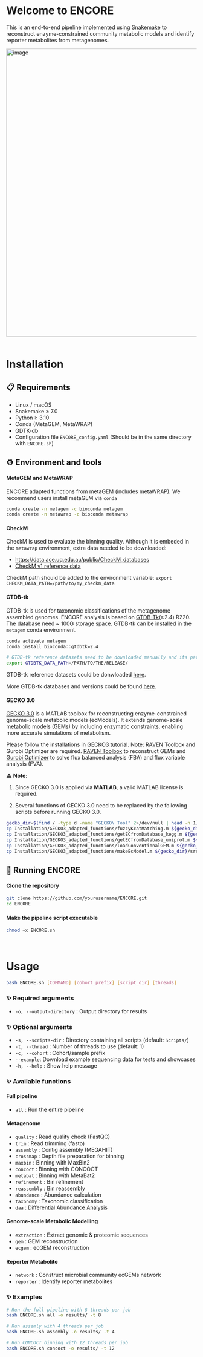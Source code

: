 # Welcome to ENCORE
This is an end-to-end pipeline implemented using [Snakemake](https://snakemake.readthedocs.io/) to reconstruct enzyme-constrained community metabolic models and identify reporter metabolites from metagenomes.

<img width="1494" height="761" alt="image" src="https://github.com/user-attachments/assets/54e71aa0-6e2b-4577-b8e3-d38ba06d6c8b" />

<br>
<br>

# Installation

## 📋 Requirements
- Linux / macOS
- Snakemake ≥ 7.0  
- Python ≥ 3.10  
- Conda (MetaGEM, MetaWRAP)
- GDTK-db
- Configuration file `ENCORE_config.yaml` (Should be in the same directory with `ENCORE.sh`)

## ⚙️ Environment and tools
#### MetaGEM and MetaWRAP

ENCORE adapted functions from metaGEM (includes metaWRAP). We recommend users install metaGEM via `conda`

```bash
conda create -n metagem -c bioconda metagem
conda create -n metawrap -c bioconda metawrap
```

#### CheckM

CheckM is used to evaluate the binning quality. Although it is embeded in the `metawrap` environment, extra data needed to be downloaded:

- https://data.ace.uq.edu.au/public/CheckM_databases
- [CheckM v1 reference data](https://zenodo.org/record/7401545#.Y44ymHbMJD8)

CheckM path should be added to the environment variable: `export CHECKM_DATA_PATH=/path/to/my_checkm_data`

#### GTDB-tk

GTDB-tk is used for taxonomic classifications of the metagenome assembled genomes. ENCORE analysis is based on [GTDB-Tk](https://ecogenomics.github.io/GTDBTk/index.html)(≥2.4) R220. The database need ~ 100G storage space. GTDB-tk can be installed in the `metagem` conda environment.

```bash
conda activate metagem
conda install bioconda::gtdbtk=2.4

# GTDB-tk reference datasets need to be downloaded manually and its path should be added to the environment variable
export GTDBTK_DATA_PATH=/PATH/TO/THE/RELEASE/
```

GTDB-tk reference datasets could be donwloaded [here](https://ecogenomics.github.io/GTDBTk/installing/index.html#installing).

More GTDB-tk databases and versions could be found [here](https://ecogenomics.github.io/GTDBTk/installing/index.html#installing).

#### GECKO 3.0

[GECKO 3.0](https://github.com/SysBioChalmers/GECKO) is a MATLAB toolbox for reconstructing enzyme-constrained genome-scale metabolic models (ecModels). It extends genome-scale metabolic models (GEMs) by including enzymatic constraints, enabling more accurate simulations of metabolism.

Please follow the installations in [GECKO3 tutorial](https://github.com/SysBioChalmers/GECKO/wiki). Note: RAVEN Toolbox and Gurobi Optimizer are required. [RAVEN Toolbox](https://github.com/SysBioChalmers/RAVEN) to reconstruct GEMs and [Gurobi Optimizer](https://www.gurobi.com/downloads/) to solve flux balanced analysis (FBA) and flux variable analysis (FVA).

⚠️ **Note:**

1. Since GECKO 3.0 is applied via **MATLAB**, a valid MATLAB license is required.
  
2. Several functions of GECKO 3.0 need to be replaced by the following scripts before running GECKO 3.0.
  

```bash
gecko_dir=$(find / -type d -name "GECKO\ Tool" 2>/dev/null | head -n 1)
cp Installation/GECKO3_adapted_functions/fuzzyKcatMatching.m ${gecko_dir}/src/geckomat/gather_kcats/fuzzyKcatMatching.m
cp Installation/GECKO3_adapted_functions/getECfromDatabase_kegg.m ${gecko_dir}/src/geckomat/get_enzyme_data/getECfromDatabase_kegg.m
cp Installation/GECKO3_adapted_functions/getECfromDatabase_uniprot.m ${gecko_dir}/src/geckomat/get_enzyme_data/getECfromDatabase_uniprot.m
cp Installation/GECKO3_adapted_functions/loadConventionalGEM.m ${gecko_dir}/src/geckomat/utilities/loadConventionalGEM.m
cp Installation/GECKO3_adapted_functions/makeEcModel.m ${gecko_dir}/src/geckomat/change_model/makeEcModel.m
```

## 🚀 Running ENCORE
#### Clone the repository
```bash
git clone https://github.com/yourusername/ENCORE.git
cd ENCORE
```

#### Make the pipeline script executable
```bash
chmod +x ENCORE.sh
```
<br>

# Usage
```bash
bash ENCORE.sh [COMMAND] [cohort_prefix] [script_dir] [threads]
```

### ✨ Required arguments
- `-o, --output-directory` : Output directory for results  

### ✨ Optional arguments
- `-s, --scripts-dir` : Directory containing all scripts (default: `Scripts/`)  
- `-t, --thread` : Number of threads to use (default: 1)
- `-c, --cohort` : Cohort/sample prefix
- `--example`: Download example sequencing data for tests and showcases
- `-h, --help` : Show help message  

### ✨ Available functions
#### Full pipeline
- `all` : Run the entire pipeline  

#### Metagenome
- `quality` : Read quality check (FastQC)  
- `trim` : Read trimming (fastp)  
- `assembly` : Contig assembly (MEGAHIT)  
- `crossmap` : Depth file preparation for binning  
- `maxbin` : Binning with MaxBin2  
- `concoct` : Binning with CONCOCT  
- `metabat` : Binning with MetaBat2  
- `refinement` : Bin refinement  
- `reassembly` : Bin reassembly  
- `abundance` : Abundance calculation  
- `taxonomy` : Taxonomic classification  
- `daa` : Differential Abundance Analysis

#### Genome-scale Metabolic Modelling
- `extraction` : Extract genomic & proteomic sequences  
- `gem` : GEM reconstruction  
- `ecgem` : ecGEM reconstruction  

#### Reporter Metabolite
- `network` : Construct microbial community ecGEMs network  
- `reporter` : Identify reporter metabolites  

### ✨ Examples

```bash
# Run the full pipeline with 8 threads per job
bash ENCORE.sh all -o results/ -t 8

# Run assemly with 4 threads per job
bash ENCORE.sh assembly -o results/ -t 4

# Run CONCOCT binning with 12 threads per job
bash ENCORE.sh concoct -o results/ -t 12
```
